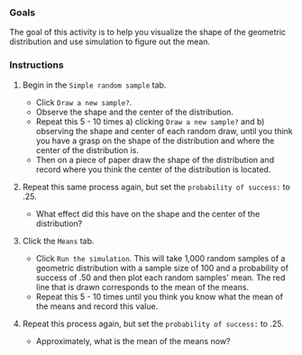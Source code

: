 ### Goals

The goal of this activity is to help you visualize the shape of the geometric distribution and use simulation to figure out the mean. 

### Instructions

1. Begin in the `Simple random sample` tab. 
	- Click `Draw a new sample?`. 
	- Observe the shape and the center of the distribution.
	- Repeat this 5 - 10 times a) clicking `Draw a new sample?` and b) observing the shape and center of each random draw, until you think you have a grasp on the shape of the distribution and where the center of the distribution is.
	- Then on a piece of paper draw the shape of the distribution and record where you think the center of the distribution is located.

2. Repeat this same process again, but set the `probability of success:` to .25. 
	- What effect did this have on the shape and the center of the distribution?

3. Click the `Means` tab. 
  	- Click `Run the simulation`. This will take 1,000 random samples of a geometric distribution with a sample size of 100 and a probability of success of .50 and then plot each random samples' mean. The red line that is drawn corresponds to the mean of the means. 
  	- Repeat this 5 - 10 times until you think you know what the mean of the means and record this value.

4. Repeat this process again,  but set the `probability of success:` to .25.  
	- Approximately, what is the mean of the means now?


<!-- ### Bonus

You can try set other `probability of success:`, change the `sample size`, and the number of random samples taken (`Number of samples to draw`) -->